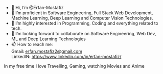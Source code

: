 - 👋 Hi, I’m @Erfan-Mostafiz
- 🌱 I’m proficient in Software Engineering, Full Stack Web Development, Machine Learning, Deep Learning and Computer Vision Technologies.
- 👀 I’m highly interested in Programming, Coding and everything related to tech.
- 💞️ I’m looking forward to collaborate on Software Engineering, Web Dev, ML and Deep Learning Technologies
- 📫 How to reach me: \
      Gmail: erfan.mostafiz2@gmail.com \
      LinkedIN: https://www.linkedin.com/in/erfan-mostafiz/
          
 In my free time I love Travelling, Gaming, watching Movies and Anime

<!---
Erfan-Mostafiz/Erfan-Mostafiz is a ✨ special ✨ repository because its `README.md` (this file) appears on your GitHub profile.
You can click the Preview link to take a look at your changes.
--->
